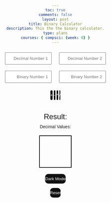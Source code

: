 ```yaml
---
toc: true
comments: false
layout: post
title: Binary Calculator
description: This the the binary calculator.
type: plans
courses: { compsci: {week: 0} }
---
```


<head>
  <meta charset="UTF-8">
  <meta name="viewport" content="width=device-width, initial-scale=1.0">
  <style>
    body {
      font-family: Arial, sans-serif;
      text-align: center;
      margin: 20px;
    }
    input {
      width: 150px;
      padding: 10px;
      margin: 10px;
      text-align: right;
    }
    button {
      padding: 0.6em 0em;
      border: none;
      outline: none;
      color: rgb(255, 255, 255);
      background: #111;
      cursor: pointer;
      position: relative;
      z-index: 0;
      border-radius: 10px;
      user-select: none;
      -webkit-user-select: none;
      touch-action: manipulation;
    }
    .button:before {
      content: "";
      background: linear-gradient(
        45deg,
        #ff0000,
        #ff7300,
        #fffb00,
        #48ff00,
        #00ffd5,
        #002bff,
        #7a00ff,
        #ff00c8,
        #ff0000
      );
      position: absolute;
      top: -2px;
      left: -2px;
      background-size: 400%;
      z-index: -1;
      filter: blur(5px);
      -webkit-filter: blur(5px);
      width: calc(100% + 4px);
      height: calc(100% + 4px);
      animation: glowing-button 20s linear infinite;
      transition: opacity 0.3s ease-in-out;
      border-radius: 10px;
    }
    @keyframes glowing-button {
      0% {
        background-position: 0 0;
      }
      50% {
        background-position: 400% 0;
      }
      100% {
        background-position: 0 0;
      }
    }
    .button:after {
      z-index: -1;
      content: "";
      position: absolute;
      width: 100%;
      height: 100%;
      background: #222;
      left: 0;
      top: 0;
      border-radius: 10px;
    }
    #result {
      font-size: 24px;
      margin-top: 10px;
    }
    #decimalValues {
      margin-top: 10px;
    }
    #colorBox {
      width: 100px;
      height: 100px;
      margin: 20px auto;
      border: 2px solid #000;
    }
    /* Animation for reset button */
    @keyframes bounce {
      0%, 20%, 50%, 80%, 100% {
        transform: translateY(0);
      }
      40% {
        transform: translateY(-15px);
      }
      60% {
        transform: translateY(-10px);
      }
    }
    .reset-button {
      animation: bounce 1s ease;
    }
  </style>
</head>
<body>

  <input type="text" id="decimalInput1" placeholder="Decimal Number 1" oninput="validateDecimalInput(this)">
  <input type="text" id="decimalInput2" placeholder="Decimal Number 2" oninput="validateDecimalInput(this)">

  <br>

  <input type="text" id="binaryInput1" placeholder="Binary Number 1" oninput="validateInput(this)">
  <input type="text" id="binaryInput2" placeholder="Binary Number 2" oninput="validateInput(this)">

  <br>

  <button onclick="calculate('+')">+</button>
  <button onclick="calculate('-')">-</button>
  <button onclick="calculate('*')">*</button>
  <button onclick="calculate('/')">/</button>

  <br>

  <div id="result">Result: </div>

  <div id="decimalValues">Decimal Values: </div>

  <div id="colorBox"></div>
  
  <!-- Animation for reset button -->
  <script>
    function resetAnimation() {
      const resetButton = document.querySelector('.reset-button');
      resetButton.classList.remove('reset-button');
      void resetButton.offsetWidth; // Trigger reflow
      resetButton.classList.add('reset-button');
    }
  </script>

  <!-- Dark Mode Toggle Button -->
  <button onclick="toggleDarkMode()">Dark Mode</button>

  <!-- Reset Button -->
  <button onclick="resetCalculator(); resetAnimation();" class="reset-button">Reset</button>

  <script>
    function validateInput(input) {
      input.value = input.value.replace(/[^01]/g, '');
    }

    function validateDecimalInput(input) {
      input.value = input.value.replace(/[^\d]/g, '');
    }

    function calculate(operator) {
      const decimalInput1 = document.getElementById('decimalInput1').value;
      const decimalInput2 = document.getElementById('decimalInput2').value;
      const binaryInput1 = document.getElementById('binaryInput1').value;
      const binaryInput2 = document.getElementById('binaryInput2').value;

      if (decimalInput1 !== '' && decimalInput2 !== '') {
        document.getElementById('binaryInput1').value = decimalToBinary(decimalInput1);
        document.getElementById('binaryInput2').value = decimalToBinary(decimalInput2);
      }

      const binaryInput1Value = document.getElementById('binaryInput1').value;
      const binaryInput2Value = document.getElementById('binaryInput2').value;

      if (!isValidBinary(binaryInput1Value) || !isValidBinary(binaryInput2Value)) {
        alert('Please enter valid binary numbers.');
        return;
      }

      // BREAK HERE AND REDIRECT TO LOGIC PYTHON FILE
      const decimal1 = binaryToDecimal(binaryInput1);
      const decimal2 = binaryToDecimal(binaryInput2);

      let result;
      switch (operator) {
        case '+':
          result = decimalToBinary(decimal1 + decimal2);
          break;
        case '-':
          result = decimalToBinary(decimal1 - decimal2);
          break;
        case '*':
          result = decimalToBinary(decimal1 * decimal2);
          break;
        case '/':
          if (decimal2 !== 0) {
            result = decimalToBinary(Math.floor(decimal1 / decimal2));
          } else {
            alert('Division by zero is not allowed.');
            return;
          }
          break;
        default:
          alert('Invalid operator.');
          return;
      }

      const resultDecimal = binaryToDecimal(result);

      document.getElementById('result').textContent = 'Result: ' + result + ' (Decimal: ' + resultDecimal + ')';
      document.getElementById('decimalValues').textContent = 'Decimal Values: ' + decimal1 + ', ' + decimal2 + ', ' + resultDecimal;

      const red = decimalToBinary(decimal1 % 256);
      const green = decimalToBinary(decimal2 % 256);
      const blue = decimalToBinary(resultDecimal % 256);
      const rgbColor = `rgb(${binaryToDecimal(red)}, ${binaryToDecimal(green)}, ${binaryToDecimal(blue)})`;

      document.getElementById('colorBox').style.backgroundColor = rgbColor;
    }

    function isValidBinary(value) {
      const binaryRegex = /^[01]+$/;
      return binaryRegex.test(value);
    }

    function binaryToDecimal(binary) {
      return parseInt(binary, 2);
    }

    function decimalToBinary(decimal) {
      return (decimal >>> 0).toString(2);
    }
  </script>

</body>



